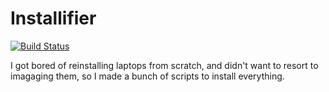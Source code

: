 # Installifier

[![Build Status](https://travis-ci.org/matthewbaggett/Installifier.svg?branch=master)](https://travis-ci.org/matthewbaggett/Installifier)

I got bored of reinstalling laptops from scratch, and didn't want to resort to imagaging them, so I made a bunch of scripts to install everything.
